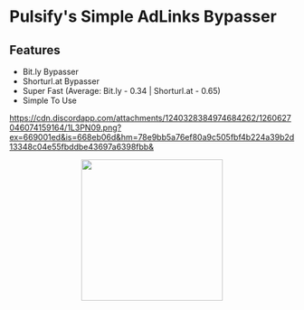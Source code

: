 # Pulsify's Simple AdLinks Bypasser

## Features
* Bit.ly Bypasser
* Shorturl.at Bypasser
* Super Fast (Average: Bit.ly - 0.34 | Shorturl.at - 0.65)
* Simple To Use

https://cdn.discordapp.com/attachments/1240328384974684262/1260627046074159164/1L3PN09.png?ex=669001ed&is=668eb06d&hm=78e9bb5a76ef80a9c505fbf4b224a39b2d13348c04e55fbddbe43697a6398fbb&
<p align="center">
<img src="[https://repository-images.githubusercontent.com/499265392/cdeb5cae-691b-49c7-9f65-56fc01d54813](https://cdn.discordapp.com/attachments/1240328384974684262/1260627046074159164/1L3PN09.png?ex=669001ed&is=668eb06d&hm=78e9bb5a76ef80a9c505fbf4b224a39b2d13348c04e55fbddbe43697a6398fbb&)" width="250", height="250">
</p>
